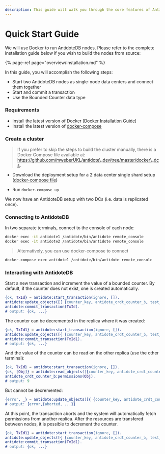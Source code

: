 ```yaml
---
description: This guide will walk you through the core features of AntidoteDB.
---
```



# Quick Start Guide

We will use Docker to run AntidoteDB nodes. Please refer to the complete installation guide below if you wish to build the nodes from source:

{% page-ref page="overview/installation.md" %}

In this guide, you will accomplish the following steps:

* Start two AntidoteDB nodes as single-node data centers and connect them together
* Start and commit a transaction
* Use the Bounded Counter data type


### Requirements <a id="requirements"></a>

* Install the latest version of Docker \([Docker Installation Guide](https://docs.docker.com/engine/installation/)\)
* Install the latest version of [docker-compose](https://docs.docker.com/compose/)


### Create a cluster <a id="create-a-cluster"></a>

> If you prefer to skip the steps to build the cluster manually, there is a Docker Compose file available at: https://github.com/mweberUKL/antidote\_dev/tree/master/docker\_dcs.

* Download the deployment setup for a 2 data center single shard setup ([docker-compose file](https://github.com/AntidoteDB/docker-antidote/blob/master/compose-files/dc2n1))

* Run `docker-compose up`

We now have an AntidoteDB setup with two DCs (i.e. data is replicated once).


### Connecting to AntidoteDB

 In two separate terminals, connect to the console of each node:

```bash
docker exec -it antidote1 /antidote/bin/antidote remote_console
docker exec -it antidote2 /antidote/bin/antidote remote_console
```

> Alternatively, you can use docker-compose to connect

```bash
docker-compose exec antidote1 /antidote/bin/antidote remote_console
```


### Interacting with AntidoteDB <a id="interacting-with-antidotedb"></a>

Start a new transaction and increment the value of a bounded counter. By default, if the counter does not exist, one is created automatically.

```erlang
{ok, TxId} = antidote:start_transaction(ignore, []).
antidote:update_objects([{ {counter_key, antidote_crdt_counter_b, test_bucket}, increment, {10, client1}}], TxId).
antidote:commit_transaction(TxId).
# output: {ok, ...}
```

 The counter can be decremented in the replica where it was created:

```erlang
{ok, TxId1} = antidote:start_transaction(ignore, []).
antidote:update_objects([{ {counter_key, antidote_crdt_counter_b, test_bucket}, decrement, {1, client1}}], TxId1).
antidote:commit_transaction(TxId1).
# output: {ok, ...}
```

 And the value of the counter can be read on the other replica \(use the other terminal\):

```erlang
{ok, TxId} = antidote:start_transaction(ignore, []).
{ok, [Obj]} = antidote:read_objects([{counter_key, antidote_crdt_counter_b, test_bucket}], TxId).
antidote_crdt_counter_b:permissions(Obj).
# output: 9
```

 But cannot be decremented:

```erlang
{error, _} = antidote:update_objects([{ {counter_key, antidote_crdt_counter_b, test_bucket}, decrement, {1, client2}}], TxId).
# output: {error,{aborted, ...}}
```

 At this point, the transaction aborts and the system will automatically fetch permissions from another replica. After the resources are transfered between nodes, it is possible to decrement the counter.

```erlang
{ok, TxId1} = antidote:start_transaction(ignore, []).
antidote:update_objects([{ {counter_key, antidote_crdt_counter_b, test_bucket}, decrement, {1, client2}}], TxId1).
antidote:commit_transaction(TxId1).
# output: {ok, ...}
```
